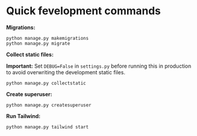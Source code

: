 # Quick fevelopment commands

**Migrations:**
```shell
python manage.py makemigrations
python manage.py migrate
```

**Collect static files:**

**Important:** Set `DEBUG=False` in `settings.py` before running this in production to avoid overwriting the development static files.
```shell
python manage.py collectstatic
```

**Create superuser:**
```shell
python manage.py createsuperuser
```

**Run Tailwind:**
```shell
python manage.py tailwind start
```
